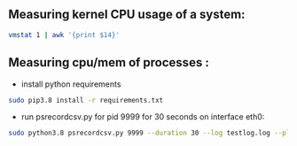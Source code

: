 
## Measuring kernel CPU usage of a system:

```bash
vmstat 1 | awk '{print $14}'
```

## Measuring cpu/mem of processes :

- install python requirements
```bash
sudo pip3.8 install -r requirements.txt
```

- run psrecordcsv.py for pid 9999 for 30 seconds on interface eth0:

```bash
sudo python3.8 psrecordcsv.py 9999 --duration 30 --log testlog.log --plot testimage.png --interface eth0 --enable-flows    
```